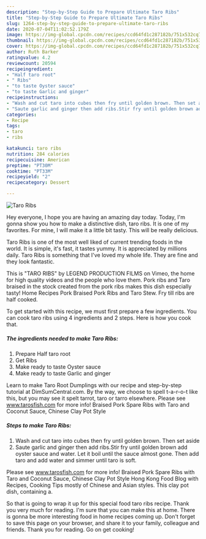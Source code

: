 ```yaml
---
description: "Step-by-Step Guide to Prepare Ultimate Taro Ribs"
title: "Step-by-Step Guide to Prepare Ultimate Taro Ribs"
slug: 1264-step-by-step-guide-to-prepare-ultimate-taro-ribs
date: 2020-07-04T11:02:52.179Z
image: https://img-global.cpcdn.com/recipes/ccd64fd1c287182b/751x532cq70/taro-ribs-recipe-main-photo.jpg
thumbnail: https://img-global.cpcdn.com/recipes/ccd64fd1c287182b/751x532cq70/taro-ribs-recipe-main-photo.jpg
cover: https://img-global.cpcdn.com/recipes/ccd64fd1c287182b/751x532cq70/taro-ribs-recipe-main-photo.jpg
author: Ruth Barker
ratingvalue: 4.2
reviewcount: 20594
recipeingredient:
- "Half taro root"
- " Ribs"
- "to taste Oyster sauce"
- "to taste Garlic and ginger"
recipeinstructions:
- "Wash and cut taro into cubes then fry until golden brown. Then set aside"
- "Saute garlic and ginger then add ribs.Stir fry until golden brown add oyster sauce and water. Let it boil until the sauce almost gone. Then add taro and add water and simmer until taro is soft."
categories:
- Recipe
tags:
- taro
- ribs

katakunci: taro ribs 
nutrition: 284 calories
recipecuisine: American
preptime: "PT30M"
cooktime: "PT33M"
recipeyield: "2"
recipecategory: Dessert

---
```



![Taro Ribs](https://img-global.cpcdn.com/recipes/ccd64fd1c287182b/751x532cq70/taro-ribs-recipe-main-photo.jpg)

Hey everyone, I hope you are having an amazing day today. Today, I'm gonna show you how to make a distinctive dish, taro ribs. It is one of my favorites. For mine, I will make it a little bit tasty. This will be really delicious.

Taro Ribs is one of the most well liked of current trending foods in the world. It is simple, it's fast, it tastes yummy. It is appreciated by millions daily. Taro Ribs is something that I've loved my whole life. They are fine and they look fantastic.

This is &#34;TARO RIBS&#34; by LEGEND PRODUCTION FILMS on Vimeo, the home for high quality videos and the people who love them. Pork ribs and Taro braised in the stock created from the pork ribs makes this dish especially tasty! Home Recipes Pork Braised Pork Ribs and Taro Stew. Fry till ribs are half cooked.


To get started with this recipe, we must first prepare a few ingredients. You can cook taro ribs using 4 ingredients and 2 steps. Here is how you cook that.

<!--inarticleads1-->

##### The ingredients needed to make Taro Ribs:

1. Prepare Half taro root
1. Get  Ribs
1. Make ready to taste Oyster sauce
1. Make ready to taste Garlic and ginger


Learn to make Taro Root Dumplings with our recipe and step-by-step tutorial at DimSumCentral.com. By the way, we choose to spell t-a-r-o-t like this, but you may see it spelt tarrot, taro or tarro elsewhere. Please see www.tarosfish.com for more info! Braised Pork Spare Ribs with Taro and Coconut Sauce, Chinese Clay Pot Style 

<!--inarticleads2-->

##### Steps to make Taro Ribs:

1. Wash and cut taro into cubes then fry until golden brown. Then set aside
1. Saute garlic and ginger then add ribs.Stir fry until golden brown add oyster sauce and water. Let it boil until the sauce almost gone. Then add taro and add water and simmer until taro is soft.


Please see www.tarosfish.com for more info! Braised Pork Spare Ribs with Taro and Coconut Sauce, Chinese Clay Pot Style Hong Kong Food Blog with Recipes, Cooking Tips mostly of Chinese and Asian styles. This clay pot dish, containing a. 

So that is going to wrap it up for this special food taro ribs recipe. Thank you very much for reading. I'm sure that you can make this at home. There is gonna be more interesting food in home recipes coming up. Don't forget to save this page on your browser, and share it to your family, colleague and friends. Thank you for reading. Go on get cooking!
